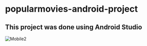 # popularmovies-android-project
## This project was done using Android Studio
![Mobile2](https://user-images.githubusercontent.com/97850075/235416379-1cd4a760-6d7d-46a3-afb9-ce34ad419949.png)
